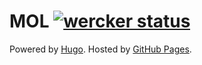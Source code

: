 # MOL [![wercker status](https://app.wercker.com/status/4c54a252ba4fb3a8c2a1041e59cbfb73/s "wercker status")](https://app.wercker.com/project/bykey/4c54a252ba4fb3a8c2a1041e59cbfb73)

Powered by [Hugo](http://gohugo.io/). Hosted by [GitHub Pages](https://pages.github.com/).

